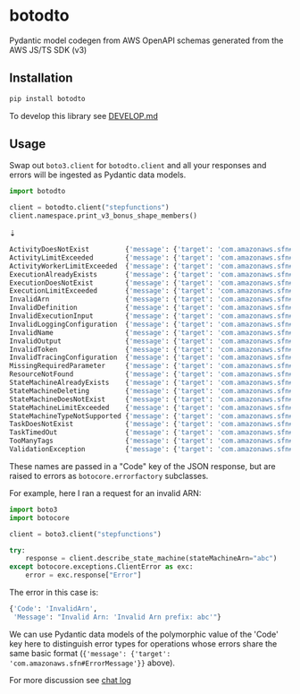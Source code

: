 # botodto

Pydantic model codegen from AWS OpenAPI schemas generated from the AWS JS/TS SDK (v3)

## Installation

```sh
pip install botodto
```

To develop this library see [DEVELOP.md](https://github.com/lmmx/botodto/tree/master/DEVELOP.md)

## Usage

Swap out `boto3.client` for `botodto.client` and all your responses and errors will be ingested as
Pydantic data models.

```py
import botodto

client = botodto.client("stepfunctions")
client.namespace.print_v3_bonus_shape_members()
```
⇣
```py
ActivityDoesNotExist         {'message': {'target': 'com.amazonaws.sfn#ErrorMessage'}}
ActivityLimitExceeded        {'message': {'target': 'com.amazonaws.sfn#ErrorMessage'}}
ActivityWorkerLimitExceeded  {'message': {'target': 'com.amazonaws.sfn#ErrorMessage'}}
ExecutionAlreadyExists       {'message': {'target': 'com.amazonaws.sfn#ErrorMessage'}}
ExecutionDoesNotExist        {'message': {'target': 'com.amazonaws.sfn#ErrorMessage'}}
ExecutionLimitExceeded       {'message': {'target': 'com.amazonaws.sfn#ErrorMessage'}}
InvalidArn                   {'message': {'target': 'com.amazonaws.sfn#ErrorMessage'}}
InvalidDefinition            {'message': {'target': 'com.amazonaws.sfn#ErrorMessage'}}
InvalidExecutionInput        {'message': {'target': 'com.amazonaws.sfn#ErrorMessage'}}
InvalidLoggingConfiguration  {'message': {'target': 'com.amazonaws.sfn#ErrorMessage'}}
InvalidName                  {'message': {'target': 'com.amazonaws.sfn#ErrorMessage'}}
InvalidOutput                {'message': {'target': 'com.amazonaws.sfn#ErrorMessage'}}
InvalidToken                 {'message': {'target': 'com.amazonaws.sfn#ErrorMessage'}}
InvalidTracingConfiguration  {'message': {'target': 'com.amazonaws.sfn#ErrorMessage'}}
MissingRequiredParameter     {'message': {'target': 'com.amazonaws.sfn#ErrorMessage'}}
ResourceNotFound             {'message': {'target': 'com.amazonaws.sfn#ErrorMessage'}, 'resourceName': {'target': 'com.amazonaws.sfn#Arn'}}
StateMachineAlreadyExists    {'message': {'target': 'com.amazonaws.sfn#ErrorMessage'}}
StateMachineDeleting         {'message': {'target': 'com.amazonaws.sfn#ErrorMessage'}}
StateMachineDoesNotExist     {'message': {'target': 'com.amazonaws.sfn#ErrorMessage'}}
StateMachineLimitExceeded    {'message': {'target': 'com.amazonaws.sfn#ErrorMessage'}}
StateMachineTypeNotSupported {'message': {'target': 'com.amazonaws.sfn#ErrorMessage'}}
TaskDoesNotExist             {'message': {'target': 'com.amazonaws.sfn#ErrorMessage'}}
TaskTimedOut                 {'message': {'target': 'com.amazonaws.sfn#ErrorMessage'}}
TooManyTags                  {'message': {'target': 'com.amazonaws.sfn#ErrorMessage'}, 'resourceName': {'target': 'com.amazonaws.sfn#Arn'}}
ValidationException          {'message': {'target': 'com.amazonaws.sfn#ErrorMessage'}, 'reason': {'target': 'com.amazonaws.sfn#ValidationExceptionReason', 'traits': {}}}
```

These names are passed in a "Code" key of the JSON response, but are raised to errors as
`botocore.errorfactory` subclasses.

For example, here I ran a request for an invalid ARN:

```py
import boto3
import botocore

client = boto3.client("stepfunctions")

try:
    response = client.describe_state_machine(stateMachineArn="abc")
except botocore.exceptions.ClientError as exc:
    error = exc.response["Error"]
```

The error in this case is:

```py
{'Code': 'InvalidArn',
 'Message': "Invalid Arn: 'Invalid Arn prefix: abc'"}
```

We can use Pydantic data models of the polymorphic value of the 'Code' key here to distinguish
error types for operations whose errors share the same basic format
(`{'message': {'target': 'com.amazonaws.sfn#ErrorMessage'}}` above).

For more discussion see [chat log](https://chat.openai.com/share/b450d55b-b5ce-4feb-9c2c-5fefa2a454c3)
